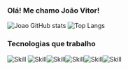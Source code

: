### Olá! Me chamo João Vitor!


![Joao GitHub stats](https://github-readme-stats.vercel.app/api?username=JoaoVOAndrade&show_icons=true&theme=dracula) ![Top Langs](https://github-readme-stats.vercel.app/api/top-langs/?username=JoaoVOAndrade)

### Tecnologias que trabalho
![Skill](https://img.shields.io/badge/PHP-777BB4?style=for-the-badge&logo=php&logoColor=white) ![Skill](    https://img.shields.io/badge/HTML5-E34F26?style=for-the-badge&logo=html5&logoColor=white)![Skill](https://img.shields.io/badge/CSS-239120?&style=for-the-badge&logo=css3&logoColor=white)![Skill](https://img.shields.io/badge/JavaScript-F7DF1E?style=for-the-badge&logo=javascript&logoColor=black)![Skill](https://img.shields.io/badge/Laravel-FF2D20?style=for-the-badge&logo=laravel&logoColor=white)![Skill](https://img.shields.io/badge/MySQL-00000F?style=for-the-badge&logo=mysql&logoColor=white)


